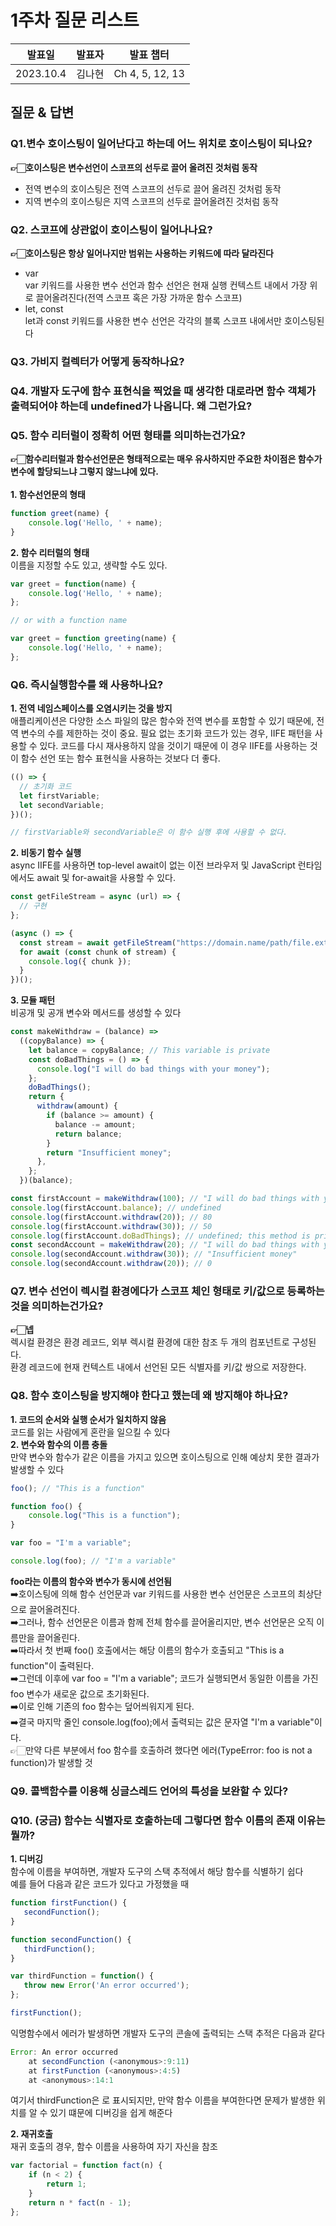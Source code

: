 # 1주차 질문 리스트
|발표일|발표자|발표 챕터|
|--|--|--|
|2023.10.4 |김나현|Ch 4, 5, 12, 13|

## 질문 & 답변

### Q1.변수 호이스팅이 일어난다고 하는데 어느 위치로 호이스팅이 되나요?
**👉🏻호이스팅은 변수선언이 스코프의 선두로 끌어 올려진 것처럼 동작<br/>**
+ 전역 변수의 호이스팅은 전역 스코프의 선두로 끌어 올려진 것처럼 동작
+ 지역 변수의 호이스팅은 지역 스코프의 선두로 끌어올려진 것처럼 동작

### Q2. 스코프에 상관없이 호이스팅이 일어나나요?
**👉🏻호이스팅은 항상 일어나지만 범위는 사용하는 키워드에 따라 달라진다<br/>**
+ var<br/>
var 키워드를 사용한 변수 선언과 함수 선언은 현재 실행 컨텍스트 내에서 가장 위로 끌어올려진다(전역 스코프 혹은 가장 가까운 함수 스코프)
+ let, const<br/>
let과 const 키워드를 사용한 변수 선언은 각각의 블록 스코프 내에서만 호이스팅된다


### Q3. 가비지 컬렉터가 어떻게 동작하나요?

### Q4. 개발자 도구에 함수 표현식을 찍었을 때 생각한 대로라면 함수 객체가 출력되어야 하는데 undefined가 나옵니다. 왜 그런가요?

### Q5. 함수 리터럴이 정확히 어떤 형태를 의미하는건가요?
**👉🏻함수리터럴과 함수선언문은 형태적으로는 매우 유사하지만 주요한 차이점은 함수가 변수에 할당되느냐 그렇지 않느냐에 있다.**
<br/>
<br/>
**1. 함수선언문의 형태**
``` javascript
function greet(name) {
    console.log('Hello, ' + name);
}
```
**2. 함수 리터럴의 형태<br/>**
이름을 지정할 수도 있고, 생략할 수도 있다.
``` javascript
var greet = function(name) {
    console.log('Hello, ' + name);
};

// or with a function name

var greet = function greeting(name) {
    console.log('Hello, ' + name);
};
```



### Q6. 즉시실행함수를 왜 사용하나요?
**1. 전역 네임스페이스를 오염시키는 것을 방지<br/>**
애플리케이션은 다양한 소스 파일의 많은 함수와 전역 변수를 포함할 수 있기 때문에, 전역 변수의 수를 제한하는 것이 중요. 필요 없는 초기화 코드가 있는 경우, IIFE 패턴을 사용할 수 있다. 코드를 다시 재사용하지 않을 것이기 때문에 이 경우 IIFE를 사용하는 것이 함수 선언 또는 함수 표현식을 사용하는 것보다 더 좋다.
``` javascript
(() => {
  // 초기화 코드
  let firstVariable;
  let secondVariable;
})();

// firstVariable와 secondVariable은 이 함수 실행 후에 사용할 수 없다.
```
**2. 비동기 함수 실행<br/>**
async IIFE를 사용하면 top-level await이 없는 이전 브라우저 및 JavaScript 런타임에서도 await 및 for-await을 사용할 수 있다.
``` javascript
const getFileStream = async (url) => {
  // 구현
};

(async () => {
  const stream = await getFileStream("https://domain.name/path/file.ext");
  for await (const chunk of stream) {
    console.log({ chunk });
  }
})();
```
**3. 모듈 패턴<br/>**
비공개 및 공개 변수와 메서드를 생성할 수 있다
``` javascript
const makeWithdraw = (balance) =>
  ((copyBalance) => {
    let balance = copyBalance; // This variable is private
    const doBadThings = () => {
      console.log("I will do bad things with your money");
    };
    doBadThings();
    return {
      withdraw(amount) {
        if (balance >= amount) {
          balance -= amount;
          return balance;
        }
        return "Insufficient money";
      },
    };
  })(balance);

const firstAccount = makeWithdraw(100); // "I will do bad things with your money"
console.log(firstAccount.balance); // undefined
console.log(firstAccount.withdraw(20)); // 80
console.log(firstAccount.withdraw(30)); // 50
console.log(firstAccount.doBadThings); // undefined; this method is private
const secondAccount = makeWithdraw(20); // "I will do bad things with your money"
console.log(secondAccount.withdraw(30)); // "Insufficient money"
console.log(secondAccount.withdraw(20)); // 0
```




### Q7. 변수 선언이 렉시컬 환경에다가 스코프 체인 형태로 키/값으로 등록하는 것을 의미하는건가요? 
**👉🏻넵<br/>**
렉시컬 환경은 환경 레코드, 외부 렉시컬 환경에 대한 참조 두 개의 컴포넌트로 구성된다.<br/>
환경 레코드에 현재 컨텍스트 내에서 선언된 모든 식별자를 키/값 쌍으로 저장한다.


### Q8. 함수 호이스팅을 방지해야 한다고 했는데 왜 방지해야 하나요?
**1. 코드의 순서와 실행 순서가 일치하지 않음<br/>**
코드를 읽는 사람에게 혼란을 일으킬 수 있다
<br/>
**2. 변수와 함수의 이름 충돌<br/>**
만약 변수와 함수가 같은 이름을 가지고 있으면 호이스팅으로 인해 예상치 못한 결과가 발생할 수 있다
``` javascript
foo(); // "This is a function"

function foo() {
    console.log("This is a function");
}

var foo = "I'm a variable";

console.log(foo); // "I'm a variable"
```
**foo라는 이름의 함수와 변수가 동시에 선언됨<br/>**
➡️호이스팅에 의해 함수 선언문과 var 키워드를 사용한 변수 선언문은 스코프의 최상단으로 끌어올려진다.<br/>
➡️그러나, 함수 선언문은 이름과 함께 전체 함수를 끌어올리지만, 변수 선언문은 오직 이름만을 끌어올린다.<br/>
➡️따라서 첫 번째 foo() 호출에서는 해당 이름의 함수가 호출되고 "This is a function"이 출력된다.<br/>
➡️그런데 이후에 var foo = "I'm a variable"; 코드가 실행되면서 동일한 이름을 가진 foo 변수가 새로운 값으로 초기화된다.<br/>
➡️이로 인해 기존의 foo 함수는 덮어씌워지게 된다.<br/>
➡️결국 마지막 줄인 console.log(foo);에서 출력되는 값은 문자열 "I'm a variable"이다.<br/>
👉🏻만약 다른 부분에서 foo 함수를 호출하려 했다면 에러(TypeError: foo is not a function)가 발생할 것


### Q9. 콜백함수를 이용해 싱글스레드 언어의 특성을 보완할 수 있다?



### Q10. (궁금) 함수는 식별자로 호출하는데 그렇다면 함수 이름의 존재 이유는 뭘까?
**1. 디버깅<br/>**
 함수에 이름을 부여하면, 개발자 도구의 스택 추적에서 해당 함수를 식별하기 쉽다<br/>
 예를 들어 다음과 같은 코드가 있다고 가정했을 때
 ``` javascript
function firstFunction() {
    secondFunction();
}

function secondFunction() {
    thirdFunction();
}

var thirdFunction = function() {
    throw new Error('An error occurred');
};

firstFunction();
```
익명함수에서 에러가 발생하면 개발자 도구의 콘솔에 출력되는 스택 추적은 다음과 같다
``` javascript
Error: An error occurred
    at secondFunction (<anonymous>:9:11)
    at firstFunction (<anonymous>:4:5)
    at <anonymous>:14:1
```
여기서 thirdFunction은 <anonymous>로 표시되지만, 만약 함수 이름을 부여한다면 문제가 발생한 위치를 알 수 있기 떄문에 디버깅을 쉽게 해준다 

**2. 재귀호출<br/>**
재귀 호출의 경우, 함수 이름을 사용하여 자기 자신을 참조
``` javascript
var factorial = function fact(n) {
    if (n < 2) {
        return 1;
    }
    return n * fact(n - 1);
};
```
